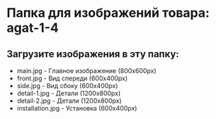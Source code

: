 # Папка для изображений товара: agat-1-4

## Загрузите изображения в эту папку:

- main.jpg - Главное изображение (800x600px)
- front.jpg - Вид спереди (600x400px)
- side.jpg - Вид сбоку (600x400px)
- detail-1.jpg - Детали (1200x800px)
- detail-2.jpg - Детали (1200x800px)
- installation.jpg - Установка (600x400px)
